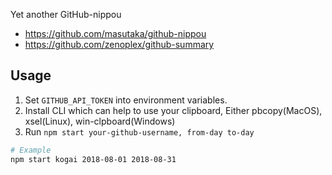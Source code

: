 Yet another GitHub-nippou

- https://github.com/masutaka/github-nippou
- https://github.com/zenoplex/github-summary

## Usage

1.  Set `GITHUB_API_TOKEN` into environment variables.
1.  Install CLI which can help to use your clipboard, Either pbcopy(MacOS), xsel(Linux), win-clpboard(Windows)
1.  Run `npm start your-github-username, from-day to-day`

```sh
# Example
npm start kogai 2018-08-01 2018-08-31
```
